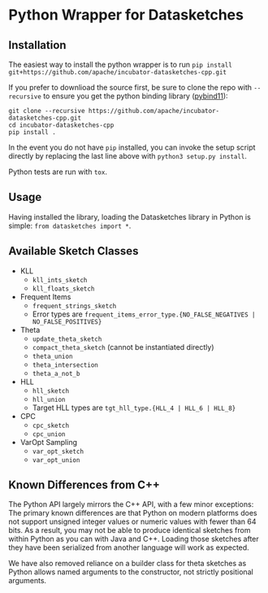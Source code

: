 # Python Wrapper for Datasketches

## Installation

The easiest way to install the python wrapper is to run
```pip install git+https://github.com/apache/incubator-datasketches-cpp.git```

If you prefer to downlioad the source first, be sure to clone the repo with `--recursive` to ensure you get the python binding library ([pybind11](https://github.com/pybind/pybind11)):
```
git clone --recursive https://github.com/apache/incubator-datasketches-cpp.git
cd incubator-datasketches-cpp
pip install .
```

In the event you do not have `pip` installed, you can invoke the setup script directly by replacing the last line above with `python3 setup.py install`.

Python tests are run with `tox`.

## Usage

Having installed the library, loading the Datasketches library in Python is simple: `from datasketches import *`.

## Available Sketch Classes

- KLL
    - `kll_ints_sketch`
    - `kll_floats_sketch`
- Frequent Items
    - `frequent_strings_sketch`
    - Error types are `frequent_items_error_type.{NO_FALSE_NEGATIVES | NO_FALSE_POSITIVES}`
- Theta
    - `update_theta_sketch`
    - `compact_theta_sketch` (cannot be instantiated directly)
    - `theta_union`
    - `theta_intersection`
    - `theta_a_not_b`
- HLL
    - `hll_sketch`
    - `hll_union`
    - Target HLL types are `tgt_hll_type.{HLL_4 | HLL_6 | HLL_8}`
- CPC
    - `cpc_sketch`
    - `cpc_union`
- VarOpt Sampling
    - `var_opt_sketch`
    - `var_opt_union`

## Known Differences from C++

The Python API largely mirrors the C++ API, with a few minor exceptions: The primary known differences are that Python on modern platforms does not support unsigned integer values or numeric values with fewer than 64 bits. As a result, you may not be able to produce identical sketches from within Python as you can with Java and C++. Loading those sketches after they have been serialized from another language will work as expected.

We have also removed reliance on a builder class for theta sketches as Python allows named arguments to the constructor, not strictly positional arguments.
